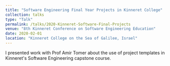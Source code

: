 ```yaml
---
title: "Software Engineering Final Year Projects in Kinneret College"
collection: talks
type: "Talk"
permalink: /talks/2020-Kinneret-Software-Final-Projects
venue: "8th Kinneret Conference on Software Engineering Education"
date: 2020-02-01
location: "Kinneret College on the Sea of Galilee, Israel"
---
```


I presented work with Prof Amir Tomer about the use of project templates in Kinneret's Software Engineering capstone course.
